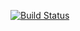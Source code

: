[![Build Status](https://travis-ci.org/bhrzslm/AceEvalCpp.svg?branch=master)](https://travis-ci.org/bhrzslm/AceEvalCpp)
